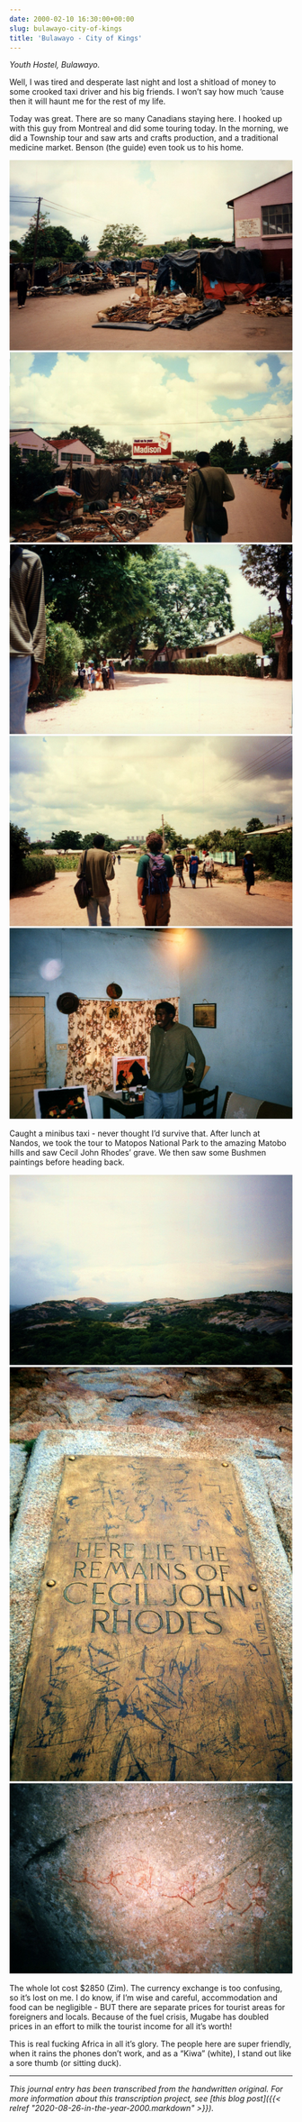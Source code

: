 ```yaml
---
date: 2000-02-10 16:30:00+00:00
slug: bulawayo-city-of-kings
title: 'Bulawayo - City of Kings'
---
```


*Youth Hostel, Bulawayo.*

Well, I was tired and desperate last night and lost a shitload of money to some crooked taxi driver and his big friends. I won’t say how much ‘cause then it will haunt me for the rest of my life.

Today was great. There are so many Canadians staying here. I hooked up with this guy from Montreal and did some touring today. In the morning, we did a Township tour and saw arts and crafts production, and a traditional medicine market. Benson (the guide) even took us to his home.

![Zimbabwe5](/images/Zimbabwe_5.jpg)
![Zimbabwe6](/images/Zimbabwe_6.jpg)
![Zimbabwe7](/images/Zimbabwe_7.jpg)
![Zimbabwe9](/images/Zimbabwe_9.jpg)
![Zimbabwe8](/images/Zimbabwe_8.jpg)

Caught a minibus taxi - never thought I’d survive that. After lunch at Nandos, we took the tour to Matopos National Park to the amazing Matobo hills and saw Cecil John Rhodes’ grave. We then saw some Bushmen paintings before heading back.

![Zimbabwe2](/images/Zimbabwe_2.jpg)
![Zimbabwe4](/images/Zimbabwe_4.jpg)
![Zimbabwe12](/images/Zimbabwe_12.jpg)

The whole lot cost $2850 (Zim). The currency exchange is too confusing, so it’s lost on me. I do know, if I’m wise and careful, accommodation and food can be negligible - BUT there are separate prices for tourist areas for foreigners and locals. Because of the fuel crisis, Mugabe has doubled prices in an effort to milk the tourist income for all it’s worth!

This is real fucking Africa in all it’s glory. The people here are super friendly, when it rains the phones don’t work, and as a “Kiwa” (white), I stand out like a sore thumb (or sitting duck).

---

*This journal entry has been transcribed from the handwritten original. For more information about this transcription project, see [this blog post]({{< relref "2020-08-26-in-the-year-2000.markdown" >}}).*